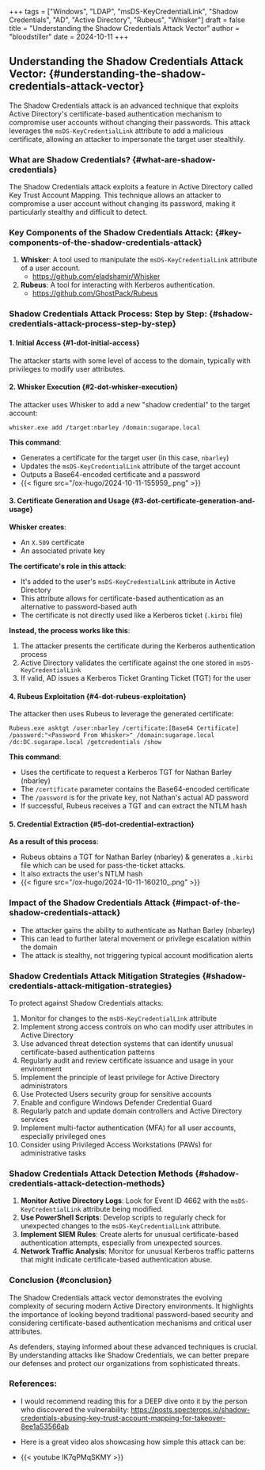 +++
tags = ["Windows", "LDAP", "msDS-KeyCredentialLink", "Shadow Credentials", "AD", "Active Directory", "Rubeus", "Whisker"]
draft = false
title = "Understanding the Shadow Credentials Attack Vector"
author = "bloodstiller"
date = 2024-10-11
+++

## Understanding the Shadow Credentials Attack Vector: {#understanding-the-shadow-credentials-attack-vector}

The Shadow Credentials attack is an advanced technique that exploits Active Directory's certificate-based authentication mechanism to compromise user accounts without changing their passwords. This attack leverages the `msDS-KeyCredentialLink` attribute to add a malicious certificate, allowing an attacker to impersonate the target user stealthily.


### What are Shadow Credentials? {#what-are-shadow-credentials}

The Shadow Credentials attack exploits a feature in Active Directory called Key Trust Account Mapping. This technique allows an attacker to compromise a user account without changing its password, making it particularly stealthy and difficult to detect.


### Key Components of the Shadow Credentials Attack: {#key-components-of-the-shadow-credentials-attack}

1.  **Whisker**: A tool used to manipulate the `msDS-KeyCredentialLink` attribute of a user account.
    -  https://github.com/eladshamir/Whisker
2.  **Rubeus**: A tool for interacting with Kerberos authentication.
    -  https://github.com/GhostPack/Rubeus


### Shadow Credentials Attack Process: Step by Step: {#shadow-credentials-attack-process-step-by-step}


#### 1. Initial Access {#1-dot-initial-access}

The attacker starts with some level of access to the domain, typically with privileges to modify user attributes.


#### 2. Whisker Execution {#2-dot-whisker-execution}

The attacker uses Whisker to add a new "shadow credential" to the target account:

```shell
whisker.exe add /target:nbarley /domain:sugarape.local
```

**This command**:

-   Generates a certificate for the target user (in this case, `nbarley`)
-   Updates the `msDS-KeyCredentialLink` attribute of the target account
-   Outputs a Base64-encoded certificate and a password
-   {{< figure src="/ox-hugo/2024-10-11-155959_.png" >}}


#### 3. Certificate Generation and Usage {#3-dot-certificate-generation-and-usage}

**Whisker creates**:

-   An `X.509` certificate
-   An associated private key

**The certificate's role in this attack**:

-   It's added to the user's `msDS-KeyCredentialLink` attribute in Active Directory
-   This attribute allows for certificate-based authentication as an alternative to password-based auth
-   The certificate is not directly used like a Kerberos ticket (`.kirbi` file)

**Instead, the process works like this**:

1.  The attacker presents the certificate during the Kerberos authentication process
2.  Active Directory validates the certificate against the one stored in `msDS-KeyCredentialLink`
3.  If valid, AD issues a Kerberos Ticket Granting Ticket (TGT) for the user


#### 4. Rubeus Exploitation {#4-dot-rubeus-exploitation}

The attacker then uses Rubeus to leverage the generated certificate:

```shell
Rubeus.exe asktgt /user:nbarley /certificate:[Base64 Certificate] /password:"<Password From Whisker>" /domain:sugarape.local /dc:DC.sugarape.local /getcredentials /show
```

**This command**:

-   Uses the certificate to request a Kerberos TGT for Nathan Barley (nbarley)
-   The `/certificate` parameter contains the Base64-encoded certificate
-   The `/password` is for the private key, not Nathan's actual AD password
-   If successful, Rubeus receives a TGT and can extract the NTLM hash


#### 5. Credential Extraction {#5-dot-credential-extraction}

**As a result of this process**:

-   Rubeus obtains a TGT for Nathan Barley (nbarley) &amp; generates a `.kirbi` file which can be used for pass-the-ticket attacks.
-   It also extracts the user's NTLM hash
-   {{< figure src="/ox-hugo/2024-10-11-160210_.png" >}}


### Impact of the Shadow Credentials Attack {#impact-of-the-shadow-credentials-attack}

-   The attacker gains the ability to authenticate as Nathan Barley (nbarley)
-   This can lead to further lateral movement or privilege escalation within the domain
-   The attack is stealthy, not triggering typical account modification alerts


### Shadow Credentials Attack Mitigation Strategies {#shadow-credentials-attack-mitigation-strategies}

To protect against Shadow Credentials attacks:

1.  Monitor for changes to the `msDS-KeyCredentialLink` attribute
2.  Implement strong access controls on who can modify user attributes in Active Directory
3.  Use advanced threat detection systems that can identify unusual certificate-based authentication patterns
4.  Regularly audit and review certificate issuance and usage in your environment
5.  Implement the principle of least privilege for Active Directory administrators
6.  Use Protected Users security group for sensitive accounts
7.  Enable and configure Windows Defender Credential Guard
8.  Regularly patch and update domain controllers and Active Directory services
9.  Implement multi-factor authentication (MFA) for all user accounts, especially privileged ones
10. Consider using Privileged Access Workstations (PAWs) for administrative tasks


### Shadow Credentials Attack Detection Methods {#shadow-credentials-attack-detection-methods}

1.  **Monitor Active Directory Logs**: Look for Event ID 4662 with the `msDS-KeyCredentialLink` attribute being modified.
2.  **Use PowerShell Scripts**: Develop scripts to regularly check for unexpected changes to the `msDS-KeyCredentialLink` attribute.
3.  **Implement SIEM Rules**: Create alerts for unusual certificate-based authentication attempts, especially from unexpected sources.
4.  **Network Traffic Analysis**: Monitor for unusual Kerberos traffic patterns that might indicate certificate-based authentication abuse.


### Conclusion {#conclusion}


The Shadow Credentials attack vector demonstrates the evolving complexity of securing modern Active Directory environments. It highlights the importance of looking beyond traditional password-based security and considering certificate-based authentication mechanisms and critical user attributes.

As defenders, staying informed about these advanced techniques is crucial. By understanding attacks like Shadow Credentials, we can better prepare our defenses and protect our organizations from sophisticated threats.

### References: 
- I would recommend reading this for a DEEP dive onto it by the person who discovered the vulnerability: https://posts.specterops.io/shadow-credentials-abusing-key-trust-account-mapping-for-takeover-8ee1a53566ab

- Here is a great video alos showcasing how simple this attack can be: 
- {{< youtube IK7qPMqSKMY >}} 

